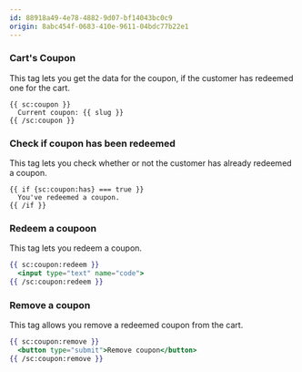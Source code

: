 ```yaml
---
id: 88918a49-4e78-4882-9d07-bf14043bc0c9
origin: 8abc454f-0683-410e-9611-04bdc77b22e1
---
```

### Cart's Coupon
This tag lets you get the data for the coupon, if the customer has redeemed one for the cart.

```
{{ sc:coupon }}
  Current coupon: {{ slug }}
{{ /sc:coupon }}
```

### Check if coupon has been redeemed
This tag lets you check whether or not the customer has already redeemed a coupon.

```
{{ if {sc:coupon:has} === true }}
  You've redeemed a coupon.
{{ /if }}
```

### Redeem a coupoon
This tag lets you redeem a coupon.

```handlebars
{{ sc:coupon:redeem }}
  <input type="text" name="code">
{{ /sc:coupon:redeem }}
```

### Remove a coupon
This tag allows you remove a redeemed coupon from the cart.

```handlebars
{{ sc:coupon:remove }}
  <button type="submit">Remove coupon</button>
{{ /sc:coupon:remove }}
```